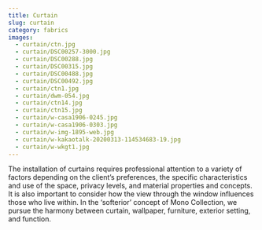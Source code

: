 ```yaml
---
title: Curtain
slug: curtain
category: fabrics
images:
  - curtain/ctn.jpg
  - curtain/DSC00257-3000.jpg
  - curtain/DSC00288.jpg
  - curtain/DSC00315.jpg
  - curtain/DSC00488.jpg
  - curtain/DSC00492.jpg
  - curtain/ctn1.jpg
  - curtain/dwm-054.jpg
  - curtain/ctn14.jpg
  - curtain/ctn15.jpg
  - curtain/w-casa1906-0245.jpg
  - curtain/w-casa1906-0303.jpg
  - curtain/w-img-1895-web.jpg
  - curtain/w-kakaotalk-20200313-114534683-19.jpg
  - curtain/w-wkgt1.jpg
---
```


The installation of curtains requires professional attention to a variety of factors depending on the client’s preferences, the specific characteristics and use of the space, privacy levels, and material properties and concepts. It is also important to consider how the view through the window  influences those who live within. In the ‘softerior’ concept of Mono Collection, we pursue the harmony between curtain, wallpaper, furniture, exterior setting, and function.

